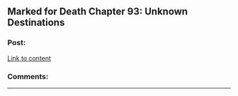 ## Marked for Death Chapter 93: Unknown Destinations

### Post:

[Link to content](https://forums.sufficientvelocity.com/posts/7564811/)

### Comments:

---

